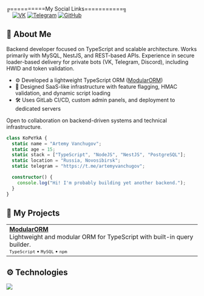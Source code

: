 ╔==========My Social Links===========╗
<br>
&nbsp;&nbsp;&nbsp;&nbsp;[![VK](https://img.shields.io/badge/-VK-0077FF?style=for-the-badge&logo=vk&logoColor=white)](https://vk.com/a.vanchugov)
[![Telegram](https://img.shields.io/badge/-Telegram-2CA5E0?style=for-the-badge&logo=telegram&logoColor=white)](https://t.me/artemyvanchugov)
[![GitHub](https://img.shields.io/badge/-GitHub-181717?style=for-the-badge&logo=github)](https://github.com/KoP3YkA)

## 🧾 About Me

Backend developer focused on TypeScript and scalable architecture. Works primarily with MySQL, NestJS, and REST-based APIs. Experience in secure loader-based delivery for private bots (VK, Telegram, Discord), including HWID and token validation.

- ⚙️ Developed a lightweight TypeScript ORM ([ModularORM](https://github.com/KoP3YkA/ModularORM))
- 🔐 Designed SaaS-like infrastructure with feature flagging, HMAC validation, and dynamic script loading
- 🛠 Uses GitLab CI/CD, custom admin panels, and deployment to dedicated servers

Open to collaboration on backend-driven systems and technical infrastructure.

```typescript
class KoPeYkA {
  static name = "Artemy Vanchugov";
  static age = 15;
  static stack = ["TypeScript", "NodeJS", "NestJS", "PostgreSQL"];
  static location = "Russia, Novosibirsk";
  static telegram = "https://t.me/artemyvanchugov";

  constructor() {
    console.log("Hi! I'm probably building yet another backend.");
  }
}
```


## 📁 My Projects

<table>
  <tr>
    <td valign="top">
      <b><a href="https://github.com/KoP3YkA/ModularORM">ModularORM</a></b><br/>
      Lightweight and modular ORM for TypeScript with built-in query builder.<br/>
      <sub><code>TypeScript</code> • <code>MySQL</code> • <code>npm</code></sub>
    </td>
  </tr>
  <!-- Add more projects below in the same format -->
</table>


## ⚙️ Technologies
<p align="left">
  <a href="https://skillicons.dev">
    <img src="https://skillicons.dev/icons?i=ts,js,nodejs,git,github,gitlab,discordjs,mysql,sqlite,nestjs" />
  </a>
</p>


